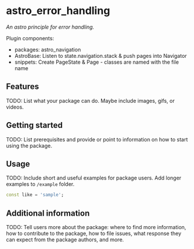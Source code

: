 # astro_error_handling

*An astro principle for error handling.*

Plugin components:

- packages: astro_navigation
- AstroBase: Listen to state.navigation.stack & push pages into Navigator
- snippets: Create PageState & Page - classes are named with the file name

## Features

TODO: List what your package can do. Maybe include images, gifs, or videos.

## Getting started

TODO: List prerequisites and provide or point to information on how to
start using the package.

## Usage

TODO: Include short and useful examples for package users. Add longer examples
to `/example` folder.

```dart
const like = 'sample';
```

## Additional information

TODO: Tell users more about the package: where to find more information, how to
contribute to the package, how to file issues, what response they can expect
from the package authors, and more.

